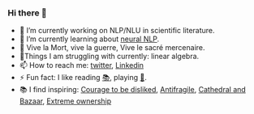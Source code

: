 ### Hi there 👋

<!--
**Ankush-Chander/Ankush-Chander** is a ✨ _special_ ✨ repository because its `README.md` (this file) appears on your GitHub profile.
Here are some ideas to get you started:
-->
- 🔭 I’m currently working on NLP/NLU in scientific literature.
- 🌱 I’m currently learning about [neural NLP](https://github.com/Ankush-Chander/deep-nlp-notebooks).
- 🤝 Vive la Mort, vive la guerre, Vive le sacré mercenaire. 
- 🧗Things I am struggling with currently: linear algebra.   
- 📫 How to reach me: [twitter](https://twitter.com/AnkushChander), [Linkedin](https://www.linkedin.com/in/ankush-chander-8248a876)
- ⚡ Fun fact: I like reading [📚](https://www.goodreads.com/user/show/33775209-ankush-chander), playing [🏀](https://thestudentathletepodcast24.medium.com/the-ankush-chander-experience-532bedab4ef5).
- 📚 I find inspiring: [Courage to be disliked](https://www.goodreads.com/book/show/43306206-the-courage-to-be-disliked), [Antifragile](https://www.goodreads.com/book/show/13530973-antifragile), [Cathedral and Bazaar](https://www.goodreads.com/book/show/134825.The_Cathedral_the_Bazaar), [Extreme ownership](https://www.goodreads.com/book/show/23848190-extreme-ownership)

<!--
[![Ankush's GitHub stats](https://github-readme-stats.vercel.app/api?username=Ankush-Chander&count_private=true)](https://github.com/anuraghazra/github-readme-stats)
-->
